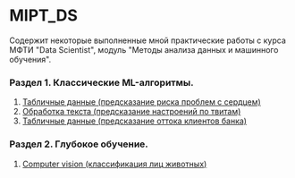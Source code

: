 # MIPT_DS
Содержит некоторые выполненные мной практические работы с курса МФТИ "Data Scientist", модуль "Методы анализа данных и машинного обучения".

### Раздел 1. Классические ML-алгоритмы.
1. [Табличные данные (предсказание риска проблем с сердцем)](https://github.com/Lightmourne/MIPT_DS/blob/main/unit_1_classic_algorithms/HW_1_parameterization_of_algorithms.ipynb)
2. [Обработка текста (предсказание настроений по твитам)](https://github.com/Lightmourne/MIPT_DS/blob/main/unit_1_classic_algorithms/HW_3_text_processing%5BTwitter_Sentiment_Analysis%5D.ipynb)
3. [Табличные данные (предсказание оттока клиентов банка)](https://github.com/Lightmourne/MIPT_DS/blob/main/unit_1_classic_algorithms/HW_4_AdaBoost_and_gradient%20bousting%5BCredit_Card_customers%5D.ipynb)

### Раздел 2. Глубокое обучение.
1. [Computer vision (классификация лиц животных)](https://github.com/Lightmourne/MIPT_DS/blob/main/unit_2_deep_learning/HW_5_PyTorch_image_classification%5BAnimal_Faces%5D.ipynb)
